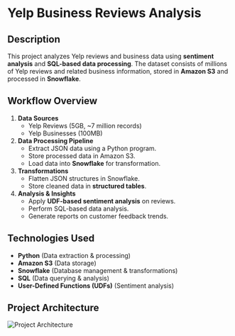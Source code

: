 # Yelp Business Reviews Analysis

## Description
This project analyzes Yelp reviews and business data using **sentiment analysis** and **SQL-based data processing**. The dataset consists of millions of Yelp reviews and related business information, stored in **Amazon S3** and processed in **Snowflake**.

## Workflow Overview
1. **Data Sources**
   - Yelp Reviews (5GB, ~7 million records)
   - Yelp Businesses (100MB)
2. **Data Processing Pipeline**
   - Extract JSON data using a Python program.
   - Store processed data in Amazon S3.
   - Load data into **Snowflake** for transformation.
3. **Transformations**
   - Flatten JSON structures in Snowflake.
   - Store cleaned data in **structured tables**.
4. **Analysis & Insights**
   - Apply **UDF-based sentiment analysis** on reviews.
   - Perform SQL-based data analysis.
   - Generate reports on customer feedback trends.

## Technologies Used
- **Python** (Data extraction & processing)
- **Amazon S3** (Data storage)
- **Snowflake** (Database management & transformations)
- **SQL** (Data querying & analysis)
- **User-Defined Functions (UDFs)** (Sentiment analysis)

## Project Architecture
![Project Architecture](https://github.com/user-attachments/assets/fbf87ebe-c5f6-4360-bd79-5554b29e2f06)



